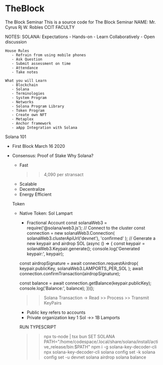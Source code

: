 # TheBlock
The Block Seminar
    This is a source code for The Block Seminar
    NAME: Mr. Cyrus Rj W. Robles
    CCIT FACULTY

NOTES:
    SOLANA: 
     Expectations
       - Hands-on
       - Learn Collaboratively
       - Open discussion

    House Rules 
       - Refrain from using mobile phones
       - Ask Question
       - Submit assessment on time
       - Attendance
       - Take notes

    What you will Learn
       - Blockchain
       - Solana
       - Terminologies
       - System Program
       - Networks
       - Solona Program Library
       - Token Program
       - Create own NFT
       - Metaplex
       - Anchor framework 
       - aApp Integration with Solana

Solana 101
  - First Block March 16 2020
  - Consensus: Proof of Stake
    Why Solana?
      - Fast
        >> 4,090 per stransact
      - Scalable
      - Decentralize
      - Energy Efficient

    Token
      - Native Token: Sol
      Lampart
        - Fractional
    Account
        const solanaWeb3 = require('@solana/web3.js');
        // Connect to the cluster
        const connection = new solanaWeb3.Connection(
        solanaWeb3.clusterApiUrl('devnet'),
        'confirmed'
        );
        // Generate a new keypair and airdrop SOL
        (async () => {
        const keypair = solanaWeb3.Keypair.generate();
        console.log('Generated keypair:', keypair);

        const airdropSignature = await connection.requestAirdrop(
            keypair.publicKey,
            solanaWeb3.LAMPORTS_PER_SOL
        );
        await connection.confirmTransaction(airdropSignature);

        const balance = await connection.getBalance(keypair.publicKey);
        console.log('Balance:', balance);
        })();

        >> Solana Transaction -> Read >> Process >> Transmit
        >> KeyPairs
          - Public key refers to accounts
          - Private organization key
          1 Sol ->> 1B Lamports

        RUN TYPESCRIPT
        >> npx ts-node | tsx <FILENAME>
        >> bun <FILENAME>
        SET SOLANA
        PATH="/home/codespace/.local/share/solana/install/active_release/bin:$PATH"
        >> npm i -g solana-key-decoder-cli
        >> npx solana-key-decoder-cli <private-key>
        >> solana config set -k <path-here>
        >> solana config set -u devnet
        >> solana airdrop
        >> solana balance

        
          